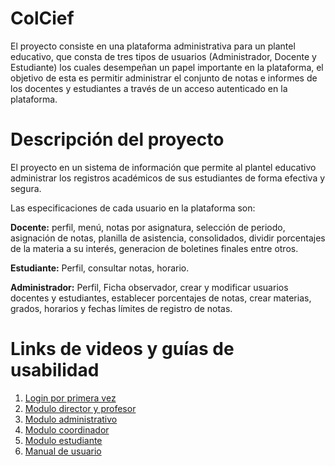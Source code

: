 # ColCief
El proyecto consiste en una plataforma administrativa para un plantel educativo, que consta de tres tipos de usuarios (Administrador, Docente y Estudiante) los cuales desempeñan un papel importante en la plataforma, el objetivo de esta es permitir administrar el conjunto de notas e informes de los docentes y estudiantes a través de un acceso autenticado en la plataforma.

# Descripción del proyecto
El proyecto en un sistema de información que permite al plantel educativo administrar los registros académicos de sus estudiantes de forma efectiva y segura.

Las especificaciones de cada usuario en la plataforma son:

**Docente:** perfil, menú, notas por asignatura, selección de periodo, asignación de notas, planilla de asistencia, consolidados, dividir porcentajes de la materia a su interés, generacion de boletines finales entre otros.

**Estudiante:** Perfil, consultar notas, horario.

**Administrador:** Perfil, Ficha observador, crear y modificar usuarios docentes y estudiantes, establecer porcentajes de notas, crear materias, grados, horarios y fechas límites de registro de notas.

# Links de videos y guías de usabilidad

  1. [Login por primera vez](https://youtu.be/_Ez5ykSp1EQ)
  2. [Modulo director y profesor](https://www.youtube.com/watch?v=8RJYtG5tX8o)
  3. [Modulo administrativo](https://www.youtube.com/watch?v=7oHcKPN70EU)
  4. [Modulo coordinador](https://www.youtube.com/watch?v=UbtOO8XZ_N0)
  5. [Modulo estudiante](https://www.youtube.com/watch?v=wqoIL4TZq-I)
  6. [Manual de usuario](https://drive.google.com/file/d/198xksSuELrTQdGagh3ZBEyM6LMy-etzO/view?usp=sharing)

